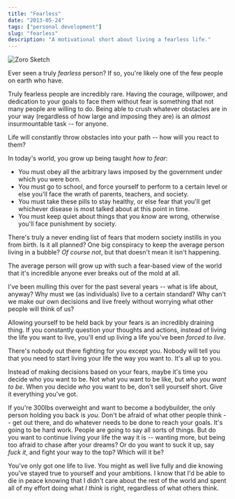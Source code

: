 ```yaml
---
title: "Fearless"
date: "2013-05-24"
tags: ["personal development"]
slug: "fearless"
description: "A motivational short about living a fearless life."
---
```



![Zoro Sketch][]


Ever seen a truly *fearless* person?  If so, you're likely one of the few people
on earth who have.

Truly fearless people are incredibly rare.  Having the courage, willpower, and
dedication to your goals to face them without fear is something that not many
people are willing to do.  Being able to crush whatever obstacles are in your
way (regardless of how large and imposing they are) is an *almost*
insurmountable task -- for anyone.

Life will constantly throw obstacles into your path -- how will you react to
them?

In today's world, you grow up being taught *how to fear*:

- You must obey all the arbitrary laws imposed by the government under which you
  were born.
- You must go to school, and force yourself to perform to a certain level or
  else you'll face the wrath of parents, teachers, and society.
- You must take these pills to stay healthy, or else fear that you'll get
  whichever disease is most talked about at this point in time.
- You must keep quiet about things that you *know* are wrong, otherwise you'll
  face punishment by society.

There's truly a never ending list of fears that modern society instills in you
from birth.  Is it all planned?  One big conspiracy to keep the average person
living in a bubble?  *Of course not*, but that doesn't mean it isn't happening.

The average person will grow up with such a fear-based view of the world that
it's incredible anyone ever breaks out of the mold at all.

I've been mulling this over for the past several years -- what is life about,
anyway?  Why must we (as individuals) live to a certain standard?  Why can't we
make our own decisions and live freely without worrying what other people will
think of us?

Allowing yourself to be held back by your fears is an incredibly draining thing.
If you constantly question your thoughts and actions, instead of living the life
you want to live, you'll end up living a life you've been *forced to live*.

There's nobody out there fighting for you except you.  Nobody will tell you that
you need to start living your life the way you want to.  It's all up to you.

Instead of making decisions based on your fears, maybe it's time you decide who
you want to be.  Not what you want to be like, but *who you want to be*.  When
you decide *who* you want to be, don't sell yourself short.  Give it everything
you've got.

If you're 300lbs overweight and want to become a bodybuilder, the only person
holding you back is *you*.  Don't be afraid of what other people think -- get
out there, and do whatever needs to be done to reach your goals.  It's going to
be hard work.  People are going to say all sorts of things.  But do you want to
continue living your life the way it is -- wanting more, but being too afraid to
chase after your dreams?  Or do you want to suck it up, say *fuck it*, and fight
your way to the top?  Which will it be?

You've only got one life to live.  You might as well live fully and die knowing
you've stayed true to yourself and your ambitions.  I know that I'd be able to
die in peace knowing that I didn't care about the rest of the world and spent
all of my effort doing what *I think* is right, regardless of what others think.


  [Zoro Sketch]: {filename}/images/2013/zoro-sketch.jpg "Zoro Sketch"
